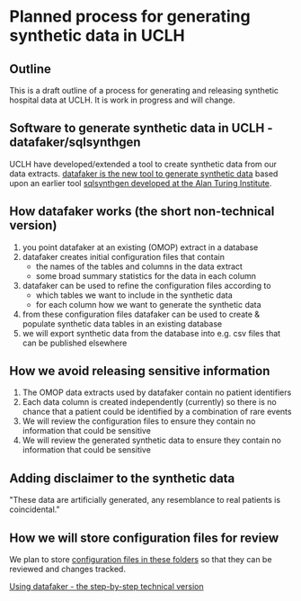 # Planned process for generating synthetic data in UCLH

## Outline
This is a draft outline of a process for generating and releasing synthetic hospital data at UCLH. It is work in progress and will change. 

## Software to generate synthetic data in UCLH - datafaker/sqlsynthgen
UCLH have developed/extended a tool to create synthetic data from our data extracts. [datafaker is the new tool to generate synthetic data](https://github.com/SAFEHR-data/datafaker) based upon an earlier tool [sqlsynthgen developed at the Alan Turing Institute](https://github.com/alan-turing-institute/sqlsynthgen). 

## How datafaker works (the short non-technical version)
1. you point datafaker at an existing (OMOP) extract in a database
1. datafaker creates initial configuration files that contain 
    + the names of the tables and columns in the data extract
    + some broad summary statistics for the data in each column
1. datafaker can be used to refine the configuration files according to
    + which tables we want to include in the synthetic data
    + for each column how we want to generate the synthetic data
1. from these configuration files datafaker can be used to create & populate synthetic data tables in an existing database
1.  we will export synthetic data from the database into e.g. csv files that can be published elsewhere 

## How we avoid releasing sensitive information
1. The OMOP data extracts used by datafaker contain no patient identifiers
1. Each data column is created independently (currently) so there is no chance that a patient could be identified by a combination of rare events
1. We will review the configuration files to ensure they contain no information that could be sensitive
1. We will review the generated synthetic data to ensure they contain no information that could be sensitive

## Adding disclaimer to the synthetic data
"These data are artificially generated, any resemblance to real patients is coincidental."

## How we will store configuration files for review
We plan to store [configuration files in these folders](resources/configuration-files/) so that they can be reviewed and changes tracked.

[Using datafaker - the step-by-step technical version](11-technical-step-by-step.md)
